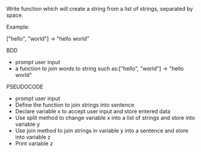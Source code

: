 Write function which will create a string from a list of strings, separated by space.

Example:

["hello", "world"] -> "hello world"


BDD
- prompt user input
- a function to join words to string such as:["hello", "world"] -> "hello world"


PSEUDOCODE

- prompt user input
- Define the function to join strings into sentence
- Declare variable x to accept user input and store entered data
- Use split method to change variable x into a list of strings and store into variable y
- Use join method to join strings in variable y into a sentence and store into variable z
- Print variable z




